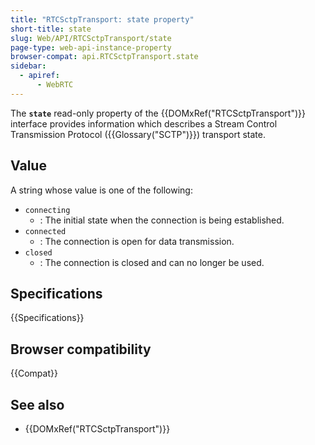 ```yaml
---
title: "RTCSctpTransport: state property"
short-title: state
slug: Web/API/RTCSctpTransport/state
page-type: web-api-instance-property
browser-compat: api.RTCSctpTransport.state
sidebar:
  - apiref:
      - WebRTC
---
```


The **`state`** read-only property of the {{DOMxRef("RTCSctpTransport")}} interface provides information which describes a Stream Control Transmission Protocol ({{Glossary("SCTP")}}) transport state.

## Value

A string whose value is one of the following:

- `connecting`
  - : The initial state when the connection is being established.
- `connected`
  - : The connection is open for data transmission.
- `closed`
  - : The connection is closed and can no longer be used.

## Specifications

{{Specifications}}

## Browser compatibility

{{Compat}}

## See also

- {{DOMxRef("RTCSctpTransport")}}
